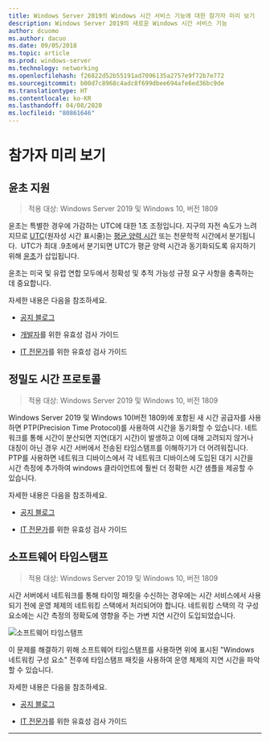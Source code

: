 ```yaml
---
title: Windows Server 2019의 Windows 시간 서비스 기능에 대한 참가자 미리 보기
description: Windows Server 2019의 새로운 Windows 시간 서비스 기능
author: dcuomo
ms.author: dacuo
ms.date: 09/05/2018
ms.topic: article
ms.prod: windows-server
ms.technology: networking
ms.openlocfilehash: f26822d52b55191ad7096135a2757e9f72b7e772
ms.sourcegitcommit: b00d7c8968c4adc8f699dbee694afe6ed36bc9de
ms.translationtype: HT
ms.contentlocale: ko-KR
ms.lasthandoff: 04/08/2020
ms.locfileid: "80861646"
---
```

# <a name="insider-preview"></a>참가자 미리 보기 


## <a name="leap-second-support"></a>윤초 지원


>적용 대상: Windows Server 2019 및 Windows 10, 버전 1809

윤초는 특별한 경우에 가감하는 UTC에 대한 1초 조정입니다. 지구의 자전 속도가 느려지므로 [UTC](https://en.wikipedia.org/wiki/Coordinated_Universal_Time)(원자성 시간 표시줄)는 [평균 양력 시간](https://en.wikipedia.org/wiki/Solar_time#Mean_solar_time) 또는 천문학적 시간에서 분기됩니다.  UTC가 최대 .9초에서 분기되면 UTC가 평균 양력 시간과 동기화되도록 유지하기 위해 [윤초](https://en.wikipedia.org/wiki/Leap_second)가 삽입됩니다.

윤초는 미국 및 유럽 연합 모두에서 정확성 및 추적 가능성 규정 요구 사항을 충족하는 데 중요합니다.

자세한 내용은 다음을 참조하세요.

-  [공지 블로그](https://blogs.technet.microsoft.com/networking/2018/07/18/top10-ws2019-hatime/)

-  [개발자](https://aka.ms/Dev-LeapSecond)를 위한 유효성 검사 가이드

-  [IT 전문가](https://aka.ms/ITPro-LeapSecond)를 위한 유효성 검사 가이드


## <a name="precision-time-protocol"></a>정밀도 시간 프로토콜

>적용 대상: Windows Server 2019 및 Windows 10, 버전 1809

Windows Server 2019 및 Windows 10(버전 1809)에 포함된 새 시간 공급자를 사용하면 PTP(Precision Time Protocol)를 사용하여 시간을 동기화할 수 있습니다. 네트워크를 통해 시간이 분산되면 지연(대기 시간)이 발생하고 이에 대해 고려되지 않거나 대칭이 아닌 경우 시간 서버에서 전송된 타임스탬프를 이해하기가 더 어려워집니다. PTP를 사용하면 네트워크 디바이스에서 각 네트워크 디바이스에 도입된 대기 시간을 시간 측정에 추가하여 windows 클라이언트에 훨씬 더 정확한 시간 샘플을 제공할 수 있습니다.

자세한 내용은 다음을 참조하세요.

-  [공지 블로그](https://blogs.technet.microsoft.com/networking/2018/07/18/top10-ws2019-hatime/)

-  [IT 전문가](https://aka.ms/PTPValidation)를 위한 유효성 검사 가이드


## <a name="software-timestamping"></a>소프트웨어 타임스탬프

>적용 대상: Windows Server 2019 및 Windows 10, 버전 1809

시간 서버에서 네트워크를 통해 타이밍 패킷을 수신하는 경우에는 시간 서비스에서 사용되기 전에 운영 체제의 네트워킹 스택에서 처리되어야 합니다. 네트워킹 스택의 각 구성 요소에는 시간 측정의 정확도에 영향을 주는 가변 지연 시간이 도입되었습니다.

![소프트웨어 타임스탬프](../media/Windows-Time-Service/software-timestamping.png)

이 문제를 해결하기 위해 소프트웨어 타임스탬프를 사용하면 위에 표시된 "Windows 네트워킹 구성 요소" 전후에 타임스탬프 패킷을 사용하여 운영 체제의 지연 시간을 파악할 수 있습니다.

자세한 내용은 다음을 참조하세요.

-  [공지 블로그](https://blogs.technet.microsoft.com/networking/2018/07/18/top10-ws2019-hatime/)

-  [IT 전문가](https://github.com/Microsoft/SDN/blob/master/FeatureGuide/Validation%20Guide%20-%20RS5%20-%20Software%20Timestamping.docx)를 위한 유효성 검사 가이드



---
